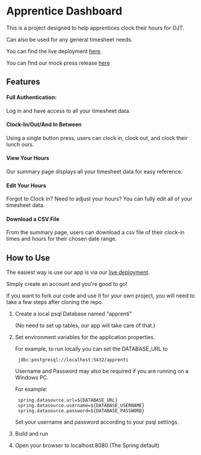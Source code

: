 # Apprentice Dashboard

This is a project designed to help apprentices clock their hours for OJT. 

Can also be used for any general timesheet needs. 

You can find the live deployment [here](http://apprenti.us-west-2.elasticbeanstalk.com/).

You can find our mock press release [here](./PressRelease.md) 

## Features

#### Full Authentication: 
Log in and have access to all your timesheet data. 

#### Clock-In/Out/And In Between

Using a single button press, users can clock in, clock out, and clock their lunch ours. 

#### View Your Hours

Our summary page displays all your timesheet data for easy reference. 

#### Edit Your Hours

Forgot to Clock In? Need to adjust your hours? You can fully edit all of your timesheet data.

#### Download a CSV File

From the summary page, users can download a csv file of their clock-in times and hours for their chosen date range. 


## How to Use

The easiest way is use our app is via our [live deployment](http://apprenti.us-west-2.elasticbeanstalk.com/).

Simply create an account and you're good to go!

If you want to fork our code and use it for your own project, you will need to take a few steps after cloning the repo. 

1) Create a local psql Database named "apprenti"

    (No need to set up tables, our app will take care of that.)
    
2) Set environment variables for the application properties. 

    For example, to run locally you can set the DATABASE_URL to
        
        jdbc:postgresql://localhost:5432/apprenti 
      
    Username and Password may also be required if you are running on a Windows PC. 
    
    For example: 
    
        
        spring.datasource.url=${DATABASE_URL}
        spring.datasource.username=${DATABASE_USERNAME}
        spring.datasource.password=${DATABASE_PASSWORD}
    
   Set your username and password according to your psql settings. 
    
3) Build and run

4) Open your browser to localhost:8080 (The Spring default) 
   
   
   


